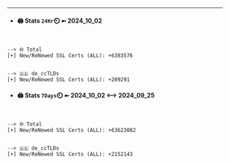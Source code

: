 

---
- #### 🖨️ **Stats** `24Hr`⏲️ ➼ 2024_10_02
```console


--> 🌐 Total
[+] New/ReNewed SSL Certs (ALL): +6383576


--> 🇩🇪 de_ccTLDs
[+] New/ReNewed SSL Certs (ALL): +209291

```

- #### 🖨️ **Stats** `7Days`⏲️ ➼ 2024_10_02 <--> 2024_09_25
```console


--> 🌐 Total
[+] New/ReNewed SSL Certs (ALL): +63623082


--> 🇩🇪 de_ccTLDs
[+] New/ReNewed SSL Certs (ALL): +2152143

```

